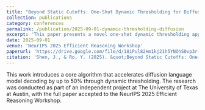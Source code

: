 ```yaml
---
title: "Beyond Static Cutoffs: One-Shot Dynamic Thresholding for Diffusion Language Models"
collection: publications
category: conferences
permalink: /publication/2025-09-01-dynamic-thresholding-diffusion
excerpt: 'This paper presents a novel one-shot dynamic thresholding approach for diffusion language models, achieving up to 50% acceleration in decoding. Accepted to NeurIPS 2025 Efficient Reasoning Workshop.'
date: 2025-09-01
venue: 'NeurIPS 2025 Efficient Reasoning Workshop'
paperurl: 'https://drive.google.com/file/d/18iPul82Hm1kj21h5YNOhS0vp3r-NWPE7/view?usp=sharing'
citation: 'Shen, J., & Ro, Y. (2025). &quot;Beyond Static Cutoffs: One-Shot Dynamic Thresholding for Diffusion Language Models.&quot; <i>NeurIPS 2025 Efficient Reasoning Workshop</i>.'
---
```


This work introduces a core algorithm that accelerates diffusion language model decoding by up to 50% through dynamic thresholding. The research was conducted as part of an independent project at The University of Texas at Austin, with the full paper accepted to the NeurIPS 2025 Efficient Reasoning Workshop.

